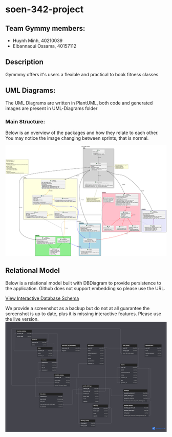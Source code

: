 # soen-342-project

## Team Gymmy members:

- Huynh Minh, 40210039
- Elbannaoui Ossama, 40157112

## Description

Gymmmy offers it's users a flexible and practical to book fitness classes.

## UML Diagrams:

The UML Diagrams are written in PlantUML, both code and generated images are present in UML-Diagrams folder

### Main Structure:

Below is an overview of the packages and how they relate to each other. You may notice the image changing between sprints, that is normal.

![1729458777114](./System-Diagrams/Package-Diagram.png)

## Relational Model

Below is a relational model built with DBDiagram to provide persistence to the application. Github does not support embedding so please use the URL.

[View Interactive Database Schema](https://dbdiagram.io/e/671bc56d97a66db9a34ae6a3/6733d1c6e9daa85aca3a306c)

We provide a screenshot as a backup but do not at all guarantee the screenshot is up to date, plus it is missing interactive features. Please use the live version.
![Relational-Model](System-Diagrams/Relational-Model-Possibly-Outdated.png)